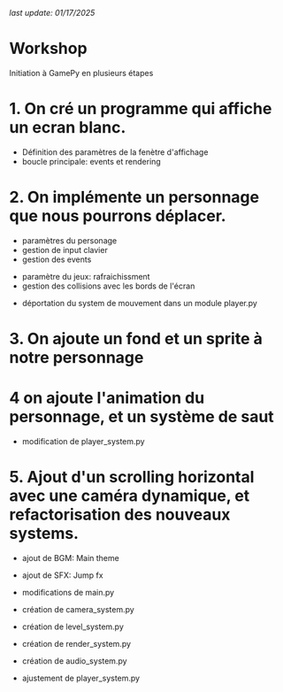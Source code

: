 *last update: 01/17/2025*

# Workshop 

Initiation à GamePy en plusieurs étapes

# 1. On cré un programme qui affiche un ecran blanc.

* Définition des paramètres de la fenètre d'affichage
* boucle principale: events et rendering

# 2. On implémente un personnage que nous pourrons déplacer.
* paramètres du personage
* gestion de input clavier
* gestion des events

+ paramètre du jeux: rafraichissment
+ gestion des collisions avec les bords de l'écran

* déportation du system de mouvement dans un module player.py

# 3. On ajoute un fond et un sprite à notre personnage

# 4 on ajoute l'animation du personnage, et un système de saut

* modification de player_system.py

# 5. Ajout d'un scrolling horizontal avec une caméra dynamique, et refactorisation des nouveaux systems.

* ajout de BGM: Main theme
* ajout de SFX: Jump fx

* modifications de main.py
* création de camera_system.py
* création de level_system.py
* création de render_system.py
* création de audio_system.py
* ajustement de player_system.py